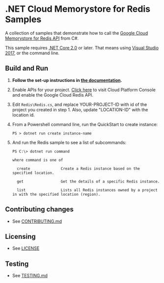 # .NET Cloud Memorystore for Redis Samples

A collection of samples that demonstrate how to call the
[Google Cloud Memorystore for Redis API](https://cloud.google.com/memorystore/docs/redis) from C#.

This sample requires [.NET Core 2.0](
    https://www.microsoft.com/net/core) or later.  That means using
[Visual Studio 2017](
    https://www.visualstudio.com/), or the command line.

## Build and Run

1.  **Follow the set-up instructions in [the documentation](https://cloud.google.com/dotnet/docs/setup).**

4.  Enable APIs for your project.
    [Click here](https://console.cloud.google.com/flows/enableapi?apiid=redis.googleapis.com&showconfirmation=true)
    to visit Cloud Platform Console and enable the Google Cloud Redis API.

7.  Edit `Redis\Redis.cs`, and replace YOUR-PROJECT-ID with id
    of the project you created in step 1. Also, update "LOCATION-ID"
    with the location id.

9.  From a Powershell command line, run the QuickStart to create instance:
    ```
    PS > dotnet run create instance-name
    ```

10. And run the Redis sample to see a list of subcommands:
    ```
    PS C:\> dotnet run command

    where command is one of

      create              Create a Redis instance based on the specified location.

      get                 Get the details of a specific Redis instance.

      list                Lists all Redis instances owned by a project in with the specified location (region).
    ```

## Contributing changes

* See [CONTRIBUTING.md](../../CONTRIBUTING.md)

## Licensing

* See [LICENSE](../../LICENSE)

## Testing

* See [TESTING.md](../../TESTING.md)
